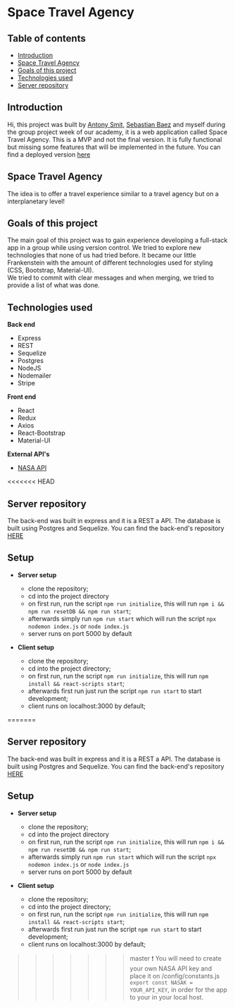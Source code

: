 # **Space Travel Agency**

## Table of contents

- [Introduction](#Introduction)
- [Space Travel Agency](#Space-Travel-Agency)
- [Goals of this project](#Goals-of-this-project)
- [Technologies used](#Technologies-used)
- [Server repository](#Server-repository)

## **Introduction**

Hi, this project was built by [Antony Smit](https://github.com/SmitnAntonyDv), [Sebastian Baez](https://github.com/sdbb21) and myself during the group project week of our academy, it is a web application called Space Travel Agency. This is a MVP and not the final version. It is fully functional but missing some features that will be implemented in the future.
You can find a deployed version [here](https://spacetravelagency.netlify.app/)

## **Space Travel Agency**

The idea is to offer a travel experience similar to a travel agency but on a interplanetary level!

## **Goals of this project**

The main goal of this project was to gain experience developing a full-stack app in a group while using version control. We tried to explore new technologies that none of us had tried before. It became our little Frankenstein with the amount of different technologies used for styling (CSS, Bootstrap, Material-UI). </br> We tried to commit with clear messages and when merging, we tried to provide a list of what was done.

## **Technologies used**

**Back end**

- Express
- REST
- Sequelize
- Postgres
- NodeJS
- Nodemailer
- Stripe

**Front end**

- React
- Redux
- Axios
- React-Bootstrap
- Material-UI

**External API's**

- [NASA API](https://api.nasa.gov/)

<<<<<<< HEAD

## **Server repository**

The back-end was built in express and it is a REST a API. The database is built using Postgres and Sequelize. You can find the back-end's repository [HERE](https://github.com/Andre2610/spacetraveling-backend)

## **Setup**

- **Server setup**

  - clone the repository;
  - cd into the project directory
  - on first run, run the script `npm run initialize`, this will run `npm i && npm run resetDB && npm run start`;
  - afterwards simply run `npm run start` which will run the script `npx nodemon index.js` or `node index.js`
  - server runs on port 5000 by default

- **Client setup**
  - clone the repository;
  - cd into the project directory;
  - on first run, run the script `npm run initialize`, this will run `npm install && react-scripts start`;
  - afterwards first run just run the script `npm run start` to start development;
  - client runs on localhost:3000 by default;

=======

<!-- ## **Demo**

![General-use](https://github.com/Andre2610/travelersdiary-front-end/blob/Development/Project_Info/generalview.gif?raw=true)
![Login-singup](https://github.com/Andre2610/travelersdiary-front-end/blob/Development/Project_Info/signup_signin.gif?raw=true)
![Create-post](https://github.com/Andre2610/travelersdiary-front-end/blob/Development/Project_Info/createpost.gif?raw=true)
![End-trip](https://github.com/Andre2610/travelersdiary-front-end/blob/Development/Project_Info/generalview.gif?raw=true) -->

## **Server repository**

The back-end was built in express and it is a REST a API. The database is built using Postgres and Sequelize. You can find the back-end's repository [HERE](https://github.com/Andre2610/spacetraveling-backend)

## **Setup**

- **Server setup**

  - clone the repository;
  - cd into the project directory
  - on first run, run the script `npm run initialize`, this will run `npm i && npm run resetDB && npm run start`;
  - afterwards simply run `npm run start` which will run the script `npx nodemon index.js` or `node index.js`
  - server runs on port 5000 by default

- **Client setup**
  - clone the repository;
  - cd into the project directory;
  - on first run, run the script `npm run initialize`, this will run `npm install && react-scripts start`;
  - afterwards first run just run the script `npm run start` to start development;
  - client runs on localhost:3000 by default;

> > > > > > > master
> > > > > > > :exclamation: You will need to create your own NASA API key and place it on /config/constants.js `export const NASAK = YOUR_API_KEY`, in order for the app to your in your local host.
